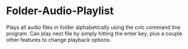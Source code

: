 # Folder-Audio-Playlist
Plays all audio files in folder alphabetically using the cvlc command line program. Can play next file by simply hitting the enter key, plus a couple other features to change playback options.
